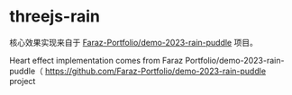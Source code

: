 ﻿# threejs-rain
 
核心效果实现来自于 [Faraz-Portfolio/demo-2023-rain-puddle](https://github.com/Faraz-Portfolio/demo-2023-rain-puddle) 项目。

Heart effect implementation comes from Faraz Portfolio/demo-2023-rain-puddle（ https://github.com/Faraz-Portfolio/demo-2023-rain-puddle project
